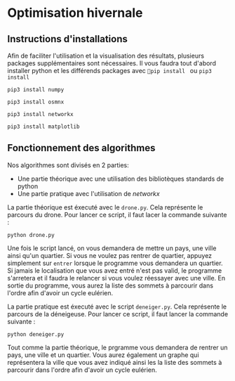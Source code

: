 # Optimisation hivernale

## Instructions d'installations

Afin de faciliter l'utilisation et la visualisation des résultats, plusieurs packages supplémentaires sont nécessaires.
Il vous faudra tout d'abord installer python et les différends packages avec ```pip install ``` ou ```pip3 install```

```
pip3 install numpy
```
```
pip3 install osmnx
```
```
pip3 install networkx
```
```
pip3 install matplotlib
```

## Fonctionnement des algorithmes

Nos algorithmes sont divisés en 2 parties: 
* Une partie théorique avec une utilisation des bibliotèques standards de python
* Une partie pratique avec l'utilisation de *networkx*

La partie théorique est éxecuté avec le ```drone.py```. Cela représente le parcours du drone. Pour lancer ce script, il faut lacer la commande suivante :
```
python drone.py
```
Une fois le script lancé, on vous demandera de mettre un pays, une ville ainsi qu'un quartier. Si vous ne voulez pas rentrer de quartier, appuyez simplement sur ```entrer``` lorsque le programme vous demandera un quartier.
Si jamais le localisation que vous avez entré n'est pas valid, le programme s'arretera et il faudra le relancer si vous voulez réessayer avec une ville.
En sortie du programme, vous aurez la liste des sommets à parcourir dans l'ordre afin d'avoir un cycle eulérien.

La partie pratique est éxecuté avec le script ```deneiger.py```. Cela représente le parcours de la déneigeuse. Pour lancer ce script, il faut lancer la commande suivante :
```
python deneiger.py
```
Tout comme la partie théorique, le prgramme vous demandera de rentrer un pays, une ville et un quartier.
Vous aurez également un graphe qui représentera la ville que vous avez indiqué ainsi les la liste des sommets à parcourir dans l'ordre afin d'avoir un cycle eulérien.